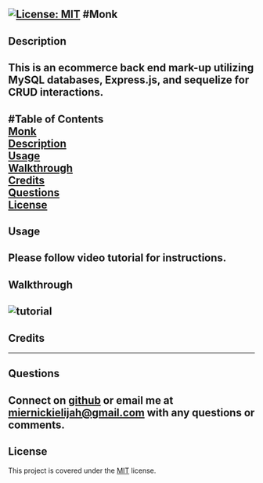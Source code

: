 [![License: MIT](https://img.shields.io/badge/License-MIT-yellow.svg)](https://opensource.org/licenses/MIT)
#Monk
-------------
## Description  
This is an ecommerce back end mark-up utilizing MySQL databases, Express.js,  and sequelize for CRUD interactions. 
-------------
#Table of Contents  
[Monk](#Monk)  
[Description](#Description)  
[Usage](#Usage)  
[Walkthrough](#Walkthrough)  
[Credits](#Credits)  
[Questions](#Questions)  
[License](#License)  
--------------
## Usage  
Please follow video tutorial for instructions.
--------------
## Walkthrough  
![[tutorial](./assets/screenshot.png)](https://drive.google.com/file/d/1AistlSWfNZGfTBfNQvDji3RwC-_4oT1e/view "walkthrough")
--------------
## Credits  

--------------
## Questions  
Connect on [github](https://github.com/MiernickiElijah) or email me at miernickielijah@gmail.com with any questions or comments. 
--------------
## License  
This project is covered under the [MIT](https://choosealicense.com/licenses/mit/) license.
